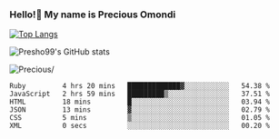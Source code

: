 ### Hello!👋 My name is Precious Omondi 

[![Top Langs](https://github-readme-stats.vercel.app/api/top-langs/?username=Presho99&langs_count=8&theme=dark)](https://github.com/Presho99/github-readme-stats)

![Presho99's GitHub stats](https://github-readme-stats.vercel.app/api?username=Presho99&show_icons=true&theme=dark)


<p align="left"> <img src=https://komarev.com/ghpvc/?username=Presho99&color=blueviolet alt=Precious/></p>






<!--START_SECTION:waka-->

```text
Ruby         4 hrs 20 mins   █████████████▓░░░░░░░░░░░   54.38 %
JavaScript   2 hrs 59 mins   █████████▒░░░░░░░░░░░░░░░   37.51 %
HTML         18 mins         █░░░░░░░░░░░░░░░░░░░░░░░░   03.94 %
JSON         13 mins         ▓░░░░░░░░░░░░░░░░░░░░░░░░   02.79 %
CSS          5 mins          ▒░░░░░░░░░░░░░░░░░░░░░░░░   01.05 %
XML          0 secs          ░░░░░░░░░░░░░░░░░░░░░░░░░   00.20 %
```

<!--END_SECTION:waka-->

